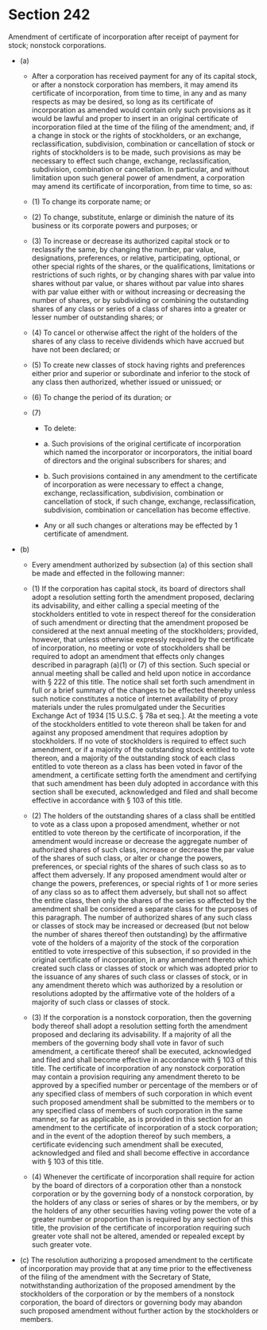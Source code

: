 # Section 242

Amendment of certificate of incorporation after receipt of payment for stock; nonstock corporations.

- (a) 

  - After a corporation has received payment for any of its capital stock, or after a nonstock corporation has members, it may amend its certificate of incorporation, from time to time, in any and as many respects as may be desired, so long as its certificate of incorporation as amended would contain only such provisions as it would be lawful and proper to insert in an original certificate of incorporation filed at the time of the filing of the amendment; and, if a change in stock or the rights of stockholders, or an exchange, reclassification, subdivision, combination or cancellation of stock or rights of stockholders is to be made, such provisions as may be necessary to effect such change, exchange, reclassification, subdivision, combination or cancellation. In particular, and without limitation upon such general power of amendment, a corporation may amend its certificate of incorporation, from time to time, so as:

  - (1) To change its corporate name; or

  - (2) To change, substitute, enlarge or diminish the nature of its business or its corporate powers and purposes; or

  - (3) To increase or decrease its authorized capital stock or to reclassify the same, by changing the number, par value, designations, preferences, or relative, participating, optional, or other special rights of the shares, or the qualifications, limitations or restrictions of such rights, or by changing shares with par value into shares without par value, or shares without par value into shares with par value either with or without increasing or decreasing the number of shares, or by subdividing or combining the outstanding shares of any class or series of a class of shares into a greater or lesser number of outstanding shares; or

  - (4) To cancel or otherwise affect the right of the holders of the shares of any class to receive dividends which have accrued but have not been declared; or

  - (5) To create new classes of stock having rights and preferences either prior and superior or subordinate and inferior to the stock of any class then authorized, whether issued or unissued; or

  - (6) To change the period of its duration; or

  - (7) 

    - To delete:

    - a\. Such provisions of the original certificate of incorporation which named the incorporator or incorporators, the initial board of directors and the original subscribers for shares; and

    - b\. Such provisions contained in any amendment to the certificate of incorporation as were necessary to effect a change, exchange, reclassification, subdivision, combination or cancellation of stock, if such change, exchange, reclassification, subdivision, combination or cancellation has become effective.

    - Any or all such changes or alterations may be effected by 1 certificate of amendment.

- (b) 

  - Every amendment authorized by subsection (a) of this section shall be made and effected in the following manner:

  - (1) If the corporation has capital stock, its board of directors shall adopt a resolution setting forth the amendment proposed, declaring its advisability, and either calling a special meeting of the stockholders entitled to vote in respect thereof for the consideration of such amendment or directing that the amendment proposed be considered at the next annual meeting of the stockholders; provided, however, that unless otherwise expressly required by the certificate of incorporation, no meeting or vote of stockholders shall be required to adopt an amendment that effects only changes described in paragraph (a)(1) or (7) of this section. Such special or annual meeting shall be called and held upon notice in accordance with § 222 of this title. The notice shall set forth such amendment in full or a brief summary of the changes to be effected thereby unless such notice constitutes a notice of internet availability of proxy materials under the rules promulgated under the Securities Exchange Act of 1934 [15 U.S.C. § 78a et seq.]. At the meeting a vote of the stockholders entitled to vote thereon shall be taken for and against any proposed amendment that requires adoption by stockholders. If no vote of stockholders is required to effect such amendment, or if a majority of the outstanding stock entitled to vote thereon, and a majority of the outstanding stock of each class entitled to vote thereon as a class has been voted in favor of the amendment, a certificate setting forth the amendment and certifying that such amendment has been duly adopted in accordance with this section shall be executed, acknowledged and filed and shall become effective in accordance with § 103 of this title.

  - (2) The holders of the outstanding shares of a class shall be entitled to vote as a class upon a proposed amendment, whether or not entitled to vote thereon by the certificate of incorporation, if the amendment would increase or decrease the aggregate number of authorized shares of such class, increase or decrease the par value of the shares of such class, or alter or change the powers, preferences, or special rights of the shares of such class so as to affect them adversely. If any proposed amendment would alter or change the powers, preferences, or special rights of 1 or more series of any class so as to affect them adversely, but shall not so affect the entire class, then only the shares of the series so affected by the amendment shall be considered a separate class for the purposes of this paragraph. The number of authorized shares of any such class or classes of stock may be increased or decreased (but not below the number of shares thereof then outstanding) by the affirmative vote of the holders of a majority of the stock of the corporation entitled to vote irrespective of this subsection, if so provided in the original certificate of incorporation, in any amendment thereto which created such class or classes of stock or which was adopted prior to the issuance of any shares of such class or classes of stock, or in any amendment thereto which was authorized by a resolution or resolutions adopted by the affirmative vote of the holders of a majority of such class or classes of stock.

  - (3) If the corporation is a nonstock corporation, then the governing body thereof shall adopt a resolution setting forth the amendment proposed and declaring its advisability. If a majority of all the members of the governing body shall vote in favor of such amendment, a certificate thereof shall be executed, acknowledged and filed and shall become effective in accordance with § 103 of this title. The certificate of incorporation of any nonstock corporation may contain a provision requiring any amendment thereto to be approved by a specified number or percentage of the members or of any specified class of members of such corporation in which event such proposed amendment shall be submitted to the members or to any specified class of members of such corporation in the same manner, so far as applicable, as is provided in this section for an amendment to the certificate of incorporation of a stock corporation; and in the event of the adoption thereof by such members, a certificate evidencing such amendment shall be executed, acknowledged and filed and shall become effective in accordance with § 103 of this title.

  - (4) Whenever the certificate of incorporation shall require for action by the board of directors of a corporation other than a nonstock corporation or by the governing body of a nonstock corporation, by the holders of any class or series of shares or by the members, or by the holders of any other securities having voting power the vote of a greater number or proportion than is required by any section of this title, the provision of the certificate of incorporation requiring such greater vote shall not be altered, amended or repealed except by such greater vote.

- (c) The resolution authorizing a proposed amendment to the certificate of incorporation may provide that at any time prior to the effectiveness of the filing of the amendment with the Secretary of State, notwithstanding authorization of the proposed amendment by the stockholders of the corporation or by the members of a nonstock corporation, the board of directors or governing body may abandon such proposed amendment without further action by the stockholders or members.